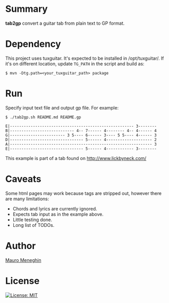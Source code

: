 # Summary

**tab2gp** convert a guitar tab from plain text to GP format.


# Dependency

This project uses tuxguitar. It's expected to be installed in /opt/tuxguitar/.
If it's on different location, update `TG_PATH` in the script and build as:

```
$ mvn -Dtg.path=<your_tuxguitar_path> package
```


# Run

Specify input text file and output gp file. For example:

```
$ ./tab2gp.sh README.md README.gp
```

```
E|------------------------------------------------------ 3--------
B|---------------------------- 4-- 7------ 4-------- 4-- 4------ 4
G|------------------------ 3 5---- 6------ 3---- 5 5---- 4------ 3
D|-------------------------------- 5------ 4-------------------- 2
A|-------------------------------------------------------------- 3
E|-------------------------------- 5------ 4------------ 3--------
```

This example is part of a tab found on http://www.lickbyneck.com/


# Caveats

Some html pages may work because tags are stripped out, however there are many
limitations:

- Chords and lyrics are currently ignored.
- Expects tab input as in the example above.
- Little testing done.
- Long list of TODOs.


# Author

[Mauro Meneghin](https://github.com/m3m0m2)


# License

[![License: MIT](https://img.shields.io/badge/License-MIT-yellow.svg)](https://opensource.org/licenses/MIT)
